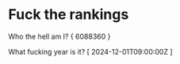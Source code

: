 # Fuck the rankings

Who the hell am I?
{ 6088360 }

What fucking year is it?
[ 2024-12-01T09:00:00Z ]

